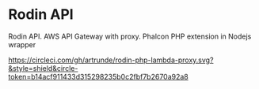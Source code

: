# Rodin API
Rodin API. AWS API Gateway with proxy. Phalcon PHP extension in Nodejs wrapper

https://circleci.com/gh/artrunde/rodin-php-lambda-proxy.svg?&style=shield&circle-token=b14acf911433d315298235b0c2fbf7b2670a92a8
